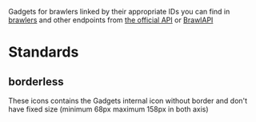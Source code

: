 Gadgets for brawlers linked by their appropriate IDs you can find in [brawlers](https://api.brawlify.com/v1/brawlers) and other endpoints from [the official API](https://developer.brawlstars.com/) or [BrawlAPI](https://brawlapi.com/)

# Standards

## borderless

These icons contains the Gadgets internal icon without border and don't have fixed size (minimum 68px maximum 158px in both axis)
